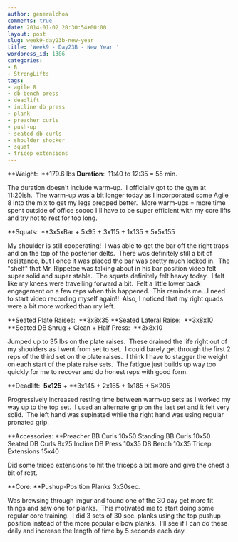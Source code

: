 ```yaml
---
author: generalchoa
comments: true
date: 2014-01-02 20:30:54+00:00
layout: post
slug: week9-day23b-new-year
title: 'Week9 - Day23B - New Year '
wordpress_id: 1386
categories:
- B
- StrongLifts
tags:
- agile 8
- db bench press
- deadlift
- incline db press
- plank
- preacher curls
- push-up
- seated db curls
- shoulder shocker
- squat
- tricep extensions
---
```


**Weight:  **179.6 lbs
**Duration**:  11:40 to 12:35 = 55 min.

The duration doesn't include warm-up.  I officially got to the gym at 11:20ish.  The warm-up was a bit longer today as I incorporated some Agile 8 into the mix to get my legs prepped better.  More warm-ups = more time spent outside of office soooo I'll have to be super efficient with my core lifts and try not to rest for too long.

**Squats:  **3x5xBar + 5x95 + 3x115 + 1x135 + 5x5x155

My shoulder is still cooperating!  I was able to get the bar off the right traps and on the top of the posterior delts.  There was definitely still a bit of resistance, but I once it was placed the bar was pretty much locked in.  The "shelf" that Mr. Rippetoe was talking about in his bar position video felt super solid and super stable.  The squats definitely felt heavy today.  I felt like my knees were travelling forward a bit.  Felt a little lower back engagement on a few reps when this happened.  This reminds me...I need to start video recording myself again!!  Also, I noticed that my right quads were a bit more worked than my left.

**Seated Plate Raises:  **3x8x35
**Seated Lateral Raise:  **3x8x10
**Seated DB Shrug + Clean + Half Press:  **3x8x10

Jumped up to 35 lbs on the plate raises.  These drained the life right out of my shoulders as I went from set to set.  I could barely get through the first 2 reps of the third set on the plate raises.  I think I have to stagger the weight on each start of the plate raise sets.  The fatigue just builds up way too quickly for me to recover and do honest reps with good form.

**Deadlift:  **5x125** + **3x145 + 2x165 + 1x185 + 5×205

Progressively increased resting time between warm-up sets as I worked my way up to the top set.  I used an alternate grip on the last set and it felt very solid.  The left hand was supinated while the right hand was using regular pronated grip.

**Accessories:
**Preacher BB Curls 10x50
Standing BB Curls 10x50
Seated DB Curls 8x25
Incline DB Press 10x35
DB Bench 10x35
Tricep Extensions 15x40

Did some tricep extensions to hit the triceps a bit more and give the chest a bit of rest.

**Core:
**Pushup-Position Planks 3x30sec.

Was browsing through imgur and found one of the 30 day get more fit things and saw one for planks.  This motivated me to start doing some regular core training.  I did 3 sets of 30 sec. planks using the top pushup position instead of the more popular elbow planks.  I'll see if I can do these daily and increase the length of time by 5 seconds each day.
